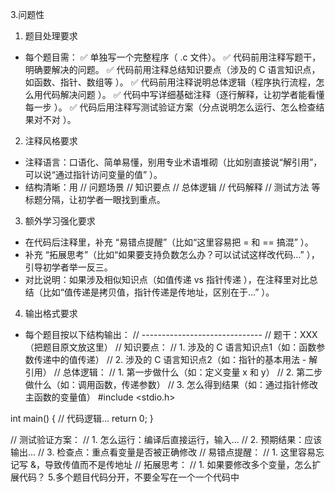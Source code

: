 3.问题性
1. 题目处理要求
- 每个题目需：
✅ 单独写一个完整程序（ .c  文件）。
✅ 代码前用注释写题干，明确要解决的问题。
✅ 代码前用注释总结知识要点（涉及的 C 语言知识点，如函数、指针、数组等 ）。
✅ 代码前用注释说明总体逻辑（程序执行流程，怎么用代码解决问题 ）。
✅ 代码中写详细基础注释（逐行解释，让初学者能看懂每一步 ）。
✅ 代码后用注释写测试验证方案（分点说明怎么运行、怎么检查结果对不对 ）。
2. 注释风格要求
- 注释语言：口语化、简单易懂，别用专业术语堆砌（比如别直接说“解引用”，可以说“通过指针访问变量的值” ）。
- 结构清晰：用  // 问题场景   // 知识要点   // 总体逻辑   // 代码解释   // 测试方法  等标题分隔，让初学者一眼找到重点。
3. 额外学习强化要求
- 在代码后注释里，补充 “易错点提醒”（比如“这里容易把  =  和  ==  搞混” ）。
- 补充 “拓展思考”（比如“如果要支持负数怎么办？可以试试这样改代码…” ），引导初学者举一反三。
- 对比说明：如果涉及相似知识点（如值传递 vs 指针传递 ），在注释里对比总结（比如“值传递是拷贝值，指针传递是传地址，区别在于…” ）。
4. 输出格式要求
- 每个题目按以下结构输出：
// ------------------------------
// 题干：XXX（把题目原文放这里）
// 知识要点：
//  1. 涉及的 C 语言知识点1（如：函数参数传递中的值传递）
//  2. 涉及的 C 语言知识点2（如：指针的基本用法 - 解引用）
// 总体逻辑：
//  1. 第一步做什么（如：定义变量 x 和 y）
//  2. 第二步做什么（如：调用函数，传递参数）
//  3. 怎么得到结果（如：通过指针修改主函数的变量值）
#include <stdio.h>

int main() {
    // 代码逻辑...
    return 0;
}

// 测试验证方案：
//  1. 怎么运行：编译后直接运行，输入...
//  2. 预期结果：应该输出...
//  3. 检查点：重点看变量是否被正确修改
// 易错点提醒：
//  1. 这里容易忘记写 &，导致传值而不是传地址
// 拓展思考：
//  1. 如果要修改多个变量，怎么扩展代码？
5.多个题目代码分开，不要全写在一个一个代码中